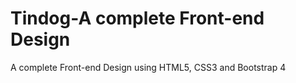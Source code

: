 # Tindog-A complete Front-end Design

A complete Front-end Design using HTML5, CSS3 and Bootstrap 4
